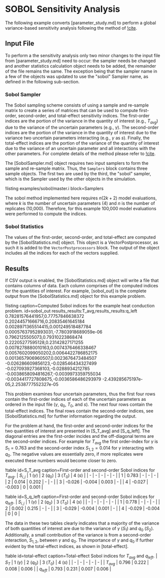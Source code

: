 # SOBOL Sensitivity Analysis

The following example converts [parameter_study.md] to perform a global variance-based
sensitivity analysis following the method of [!cite](saltelli2002making).

## Input File

To perform a the sensitivity analysis only two minor changes to the input file from
[parameter_study.md] need to occur: the sampler needs be changed and another statistics
calculation object needs to be added, the remainder of the file remains the same. The exception
being that the sampler name in a few of the objects was updated to use the "sobol" Sampler
name, as defined in the following sub-section.

### Sobol Sampler

The Sobol sampling scheme consists of using a sample and re-sample matrix to create a series of
matrices that can be used to compute first-order, second-order, and total-effect sensitivity indices.
The first-order indices are the portion of the variance in the quantity of interest (e.g., $T_{avg}$)
due to the variance of the uncertain parameters (e.g., $\gamma$). The second-order indices are the
portion of the variance in the quantity of interest due to the variance two uncertain parameters
interacting (e.g., $\gamma$ as $s$).  Finally, the total-effect indices are the portion of the
variance of the quantity of interest due to the variance of an uncertain parameter and all
interactions with the other parameters. For complete details of the method please refer to
[!cite](saltelli2002making).

The [SobolSampler.md] object requires two input samplers to form the sample and re-sample matrix.
Thus, the `Samplers` block contains three sample objects. The first two are used by the third,
the "sobol" sampler, which is the Sampler used by the other objects in the simulation.

!listing examples/sobol/master.i block=Samplers

The sobol method implemented here requires $n(2k+2)$ model evaluations, where $k$ is the number
of uncertain parameters (4) and $n$ is the number of replicates (10,000). Therefore, for this example
100,000 model evaluations were performed to compute the indices.

### Sobol Statistics

The values of the first-order, second-order, and total-effect are computed by the
[SobolStatistics.md] object. This object is a VectorPostprocessor, as such it is added to the
`VectorPostprocessors` block. The output of the object includes all the indices for each of
the vectors supplied.

## Results

If CSV output is enabled, the [SobolStatistics.md] object will write a file that contains
columns of data. Each column comprises of the computed indices for the quantities of
interest. For example, [sobol_out] is the complete output from the [SobolStatistics.md] object
for this example problem.

!listing caption=Computed Sobol indices for the example heat conduction problem. id=sobol_out
results_results:T_avg,results_results:q_left
0.78281576441957,0.77757846638372
0.20244571666716,0.20835461645184
0.0028971365514415,0.001249518487784
0.00057637952893031,-7.7803918689059e-06
0.7962125505073,0.79310223868474
0.22205277595128,0.23142827171255
0.0078278880010163,0.0074376466338467
0.0057602099050202,0.0064422786852175
0.0013657906960507,0.0023676473484507
-0.026286609856123,-0.028546434327499
-0.027093927368103,-0.0288934212785
-0.0038658094816267,-0.0039973359755034
-0.0034417727808675,-0.0036586486293979
-2.439285675197e-05,2.2538777552327e-05

This problem examines four uncertain parameters, thus the first four rows contain the first-order
indices of each of the uncertain parameters as ordered in the input file ($\gamma$, $q_0$, $T_0$, and
$s$). The next four rows contain the total-effect indices. The final rows contain the second-order
indices, see [SobolStatistics.md] for further information regarding the output.

For the problem at hand, the first-order and second-order indices for the two quantities of interest
are presented in [S_T_avg] and [S_q_left]. The diagonal entries are the first-order incides and
the off-diagonal terms are the second-order indices. For example for $T_{avg}$ the first order-index
for $\gamma$ is $S_1 = 0.763$ and the second-order index $S_{1,2} = 0.014$ for $\gamma$ interacting
with $q_0$. The negative values are essentially zero, if more replicates were executed these
numbers would become closer to zero.

!table id=S_T_avg caption=First-order and second-order Sobol indices for $T_{avg}$.
| $S_{i,j}$ | 1 ($\gamma$) | 2 ($q_0$) | 3 ($T_0$) | 4 ($s$) |
| -         | -            | -         | -         | -       |
| 1         | 0.783        | -         | -         | -       |
| 2         | 0.014        | 0.202     | -         | -       |
| 3         | -0.026       | -0.004    | 0.003     | -       |
| 4         | -0.027       | -0.003    | 0         | 0.001   |

!table id=S_q_left caption=First-order and second-order Sobol indices for $q_{left}$.
| $S_{i,j}$ | 1 ($\gamma$) | 2 ($q_0$) | 3 ($T_0$) | 4 ($s$) |
| -         | -            | -         | -         | -       |
| 1         | 0.778        | -         | -         | -       |
| 2         | 0.002        | 0.215     | -         | -       |
| 3         | -0.029       | -0.004    | 0.001     | -       |
| 4         | -0.029       | -0.004    | 0         | 0       |

The data in these two tables clearly indicates that a majority of the variance of both quantities of
interest are due to the variance of $\gamma$ ($S_1$) and $q_0$ ($S_2$). Additionally, a small
contribution of the variance is from a second-order interaction, $S_{1,2}$, between $\gamma$ and
$q_0$. The importance of $\gamma$ and $q_0$ if further evident by the total-effect indices, as shown in
[total-effect].

!table id=total-effect caption=Total-effect Sobol indices for $T_{avg}$ and $q_{left}$.
| $S_T$      | 1 ($\gamma$) | 2 ($q_0$) | 3 ($T_0$) | 4 ($s$) |
| -          | -            | -         | -         | -       |
| $T_{avg}$  | 0.796        | 0.222     | 0.008     | 0.006   |
| $q_{left}$ | 0.793        | 0.231     | 0.007     | 0.006   |

